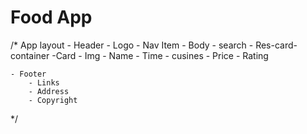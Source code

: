 # Food App

/*
  App layout
    - Header
        - Logo
        - Nav Item
    - Body
      - search
       - Res-card-container
          -Card
                - Img
                - Name
                - Time
                - cusines
                - Price
                - Rating
 
    - Footer
        - Links
        - Address
        - Copyright
 
 */
